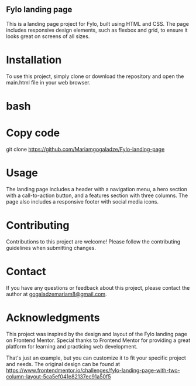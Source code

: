 
## Fylo landing page
This is a landing page project for Fylo, built using HTML and CSS. The page includes responsive design elements, such as flexbox and grid, to ensure it looks great on screens of all sizes.

# Installation
To use this project, simply clone or download the repository and open the main.html file in your web browser.

# bash
# Copy code
git clone https://github.com/Mariamgogaladze/Fylo-landing-page

# Usage
The landing page includes a header with a navigation menu, a hero section with a call-to-action button, and a features section with three columns. The page also includes a responsive footer with social media icons.

# Contributing
Contributions to this project are welcome! Please follow the contributing guidelines when submitting changes.



# Contact
If you have any questions or feedback about this project, please contact the author at gogaladzemariam8@gmail.com.

# Acknowledgments
This project was inspired by the design and layout of the Fylo landing page on Frontend Mentor. Special thanks to Frontend Mentor for providing a great platform for learning and practicing web development.

That's just an example, but you can customize it to fit your specific project and needs. The original design can be found at https://www.frontendmentor.io/challenges/fylo-landing-page-with-two-column-layout-5ca5ef041e82137ec91a50f5


 







